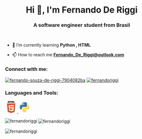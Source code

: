 <h1 align="center">Hi 👋, I'm Fernando De Riggi</h1>
<h3 align="center">A software engineer student from Brasil</h3>


<p align="left"> <a href="https://twitter.com/" target="blank"><img src="https://img.shields.io/twitter/follow/?logo=twitter&style=for-the-badge" alt="" /></a> </p>

- 🌱 I’m currently learning **Python , HTML**

- 📫 How to reach me **Fernando_De_Riggi@outlook.com**

<h3 align="left">Connect with me:</h3>
<p align="left">
<a href="https://linkedin.com/in/fernando-souza-de-riggi-7904082ba" target="blank"><img align="center" src="https://raw.githubusercontent.com/rahuldkjain/github-profile-readme-generator/master/src/images/icons/Social/linked-in-alt.svg" alt="fernando-souza-de-riggi-7904082ba" height="30" width="40" /></a>
<a href="https://instagram.com/fernandoriggi" target="blank"><img align="center" src="https://raw.githubusercontent.com/rahuldkjain/github-profile-readme-generator/master/src/images/icons/Social/instagram.svg" alt="fernandoriggi" height="30" width="40" /></a>
</p>

<h3 align="left">Languages and Tools:</h3>
<p align="left"> <a href="https://www.w3.org/html/" target="_blank" rel="noreferrer"> <img src="https://raw.githubusercontent.com/devicons/devicon/master/icons/html5/html5-original-wordmark.svg" alt="html5" width="40" height="40"/> </a> <a href="https://www.python.org" target="_blank" rel="noreferrer"> <img src="https://raw.githubusercontent.com/devicons/devicon/master/icons/python/python-original.svg" alt="python" width="40" height="40"/> </a> </p>

<p><img align="left" src="https://github-readme-stats.vercel.app/api/top-langs?username=fernandoriggi&show_icons=true&locale=en&layout=compact" alt="fernandoriggi" /></p>

<p>&nbsp;<img align="center" src="https://github-readme-stats.vercel.app/api?username=fernandoriggi&show_icons=true&locale=en" alt="fernandoriggi" /></p>

<p><img align="center" src="https://github-readme-streak-stats.herokuapp.com/?user=fernandoriggi&" alt="fernandoriggi" /></p>
